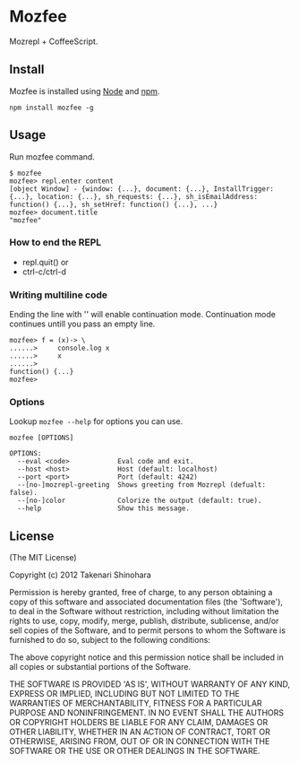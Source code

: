 Mozfee
======

Mozrepl + CoffeeScript. 

Install
-------

Mozfee is installed using [Node](http://nodejs.org/) and [npm](http://npmjs.org/).

    npm install mozfee -g

Usage
-----

Run mozfee command.

    $ mozfee
    mozfee> repl.enter content
    [object Window] - {window: {...}, document: {...}, InstallTrigger: {...}, location: {...}, sh_requests: {...}, sh_isEmailAddress: function() {...}, sh_setHref: function() {...}, ...}
    mozfee> document.title
    "mozfee"


### How to end the REPL

* repl.quit() or
* ctrl-c/ctrl-d

### Writing multiline code

Ending the line with '\' will enable continuation mode. 
Continuation mode continues untill you pass an empty line.

    mozfee> f = (x)-> \
    ......>     console.log x
    ......>     x
    ......>
    function() {...}
    mozfee>

### Options
Lookup `mozfee --help` for options you can use.

    mozfee [OPTIONS]
    
    OPTIONS:
      --eval <code>            Eval code and exit.
      --host <host>            Host (default: localhost)
      --port <port>            Port (default: 4242)
      --[no-]mozrepl-greeting  Shows greeting from Mozrepl (defualt: false).
      --[no-]color             Colorize the output (default: true).
      --help                   Show this message.

License
-------
(The MIT License)

Copyright (c) 2012 Takenari Shinohara

Permission is hereby granted, free of charge, to any person obtaining a copy of this software and associated documentation files (the 'Software'), to deal in the Software without restriction, including without limitation the rights to use, copy, modify, merge, publish, distribute, sublicense, and/or sell copies of the Software, and to permit persons to whom the Software is furnished to do so, subject to the following conditions:

The above copyright notice and this permission notice shall be included in all copies or substantial portions of the Software.

THE SOFTWARE IS PROVIDED 'AS IS', WITHOUT WARRANTY OF ANY KIND, EXPRESS OR IMPLIED, INCLUDING BUT NOT LIMITED TO THE WARRANTIES OF MERCHANTABILITY, FITNESS FOR A PARTICULAR PURPOSE AND NONINFRINGEMENT. IN NO EVENT SHALL THE AUTHORS OR COPYRIGHT HOLDERS BE LIABLE FOR ANY CLAIM, DAMAGES OR OTHER LIABILITY, WHETHER IN AN ACTION OF CONTRACT, TORT OR OTHERWISE, ARISING FROM, OUT OF OR IN CONNECTION WITH THE SOFTWARE OR THE USE OR OTHER DEALINGS IN THE SOFTWARE.
